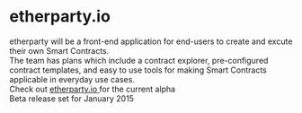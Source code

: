 etherparty.io
=============
etherparty will be a front-end application for end-users to create and excute their own Smart Contracts.
<br>
The team has plans which include a contract explorer, pre-configured contract templates, and easy to use tools for making Smart Contracts applicable in everyday use cases.
<br>
Check out <a href="http://www.etherparty.io"> etherparty.io </a> for the current alpha
<br>
Beta release set for January 2015
